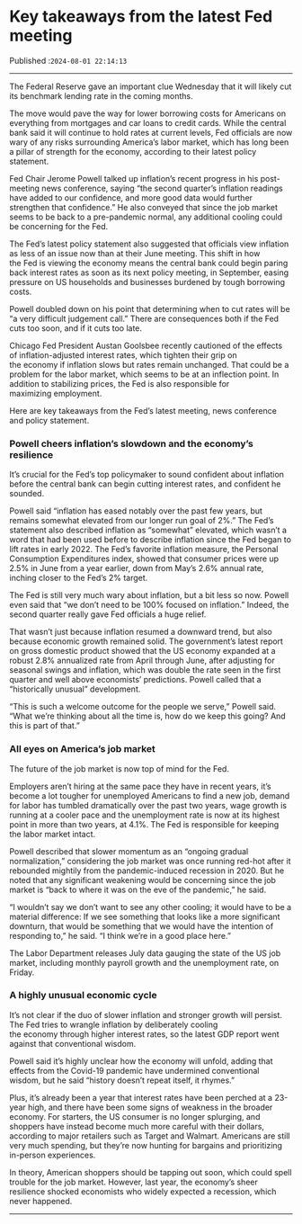 # Key takeaways from the latest Fed meeting

Published :`2024-08-01 22:14:13`

---

The Federal Reserve gave an important clue Wednesday that it will likely cut its benchmark lending rate in the coming months.

The move would pave the way for lower borrowing costs for Americans on everything from mortgages and car loans to credit cards. While the central bank said it will continue to hold rates at current levels, Fed officials are now wary of any risks surrounding America’s labor market, which has long been a pillar of strength for the economy, according to their latest policy statement.

Fed Chair Jerome Powell talked up inflation’s recent progress in his post-meeting news conference, saying “the second quarter’s inflation readings have added to our confidence, and more good data would further strengthen that confidence.” He also conveyed that since the job market seems to be back to a pre-pandemic normal, any additional cooling could be concerning for the Fed.

The Fed’s latest policy statement also suggested that officials view inflation as less of an issue now than at their June meeting. This shift in how the Fed is viewing the economy means the central bank could begin paring back interest rates as soon as its next policy meeting, in September, easing pressure on US households and businesses burdened by tough borrowing costs.

Powell doubled down on his point that determining when to cut rates will be “a very difficult judgement call.” There are consequences both if the Fed cuts too soon, and if it cuts too late.

Chicago Fed President Austan Goolsbee recently cautioned of the effects of inflation-adjusted interest rates, which tighten their grip on the economy if inflation slows but rates remain unchanged. That could be a problem for the labor market, which seems to be at an inflection point. In addition to stabilizing prices, the Fed is also responsible for maximizing employment.

Here are key takeaways from the Fed’s latest meeting, news conference and policy statement.

### Powell cheers inflation’s slowdown and the economy’s resilience

It’s crucial for the Fed’s top policymaker to sound confident about inflation before the central bank can begin cutting interest rates, and confident he sounded.

Powell said “inflation has eased notably over the past few years, but remains somewhat elevated from our longer run goal of 2%.” The Fed’s statement also described inflation as “somewhat” elevated, which wasn’t a word that had been used before to describe inflation since the Fed began to lift rates in early 2022. The Fed’s favorite inflation measure, the Personal Consumption Expenditures index, showed that consumer prices were up 2.5% in June from a year earlier, down from May’s 2.6% annual rate, inching closer to the Fed’s 2% target.

The Fed is still very much wary about inflation, but a bit less so now. Powell even said that “we don’t need to be 100% focused on inflation.” Indeed, the second quarter really gave Fed officials a huge relief.

That wasn’t just because inflation resumed a downward trend, but also because economic growth remained solid. The government’s latest report on gross domestic product showed that the US economy expanded at a robust 2.8% annualized rate from April through June, after adjusting for seasonal swings and inflation, which was double the rate seen in the first quarter and well above economists’ predictions. Powell called that a “historically unusual” development.

“This is such a welcome outcome for the people we serve,” Powell said. “What we’re thinking about all the time is, how do we keep this going? And this is part of that.”

### All eyes on America’s job market

The future of the job market is now top of mind for the Fed.

Employers aren’t hiring at the same pace they have in recent years, it’s become a lot tougher for unemployed Americans to find a new job, demand for labor has tumbled dramatically over the past two years, wage growth is running at a cooler pace and the unemployment rate is now at its highest point in more than two years, at 4.1%. The Fed is responsible for keeping the labor market intact.

Powell described that slower momentum as an “ongoing gradual normalization,” considering the job market was once running red-hot after it rebounded mightily from the pandemic-induced recession in 2020. But he noted that any significant weakening would be concerning since the job market is “back to where it was on the eve of the pandemic,” he said.

“I wouldn’t say we don’t want to see any other cooling; it would have to be a material difference: If we see something that looks like a more significant downturn, that would be something that we would have the intention of responding to,” he said. “I think we’re in a good place here.”

The Labor Department releases July data gauging the state of the US job market, including monthly payroll growth and the unemployment rate, on Friday.

### A highly unusual economic cycle

It’s not clear if the duo of slower inflation and stronger growth will persist. The Fed tries to wrangle inflation by deliberately cooling the economy through higher interest rates, so the latest GDP report went against that conventional wisdom.

Powell said it’s highly unclear how the economy will unfold, adding that effects from the Covid-19 pandemic have undermined conventional wisdom, but he said “history doesn’t repeat itself, it rhymes.”

Plus, it’s already been a year that interest rates have been perched at a 23-year high, and there have been some signs of weakness in the broader economy. For starters, the US consumer is no longer splurging, and shoppers have instead become much more careful with their dollars, according to major retailers such as Target and Walmart. Americans are still very much spending, but they’re now hunting for bargains and prioritizing in-person experiences.

In theory, American shoppers should be tapping out soon, which could spell trouble for the job market. However, last year, the economy’s sheer resilience shocked economists who widely expected a recession, which never happened.

---

